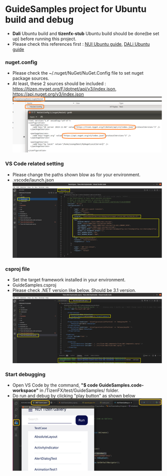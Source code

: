 # GuideSamples project for Ubuntu build and debug
- **Dali** Ubuntu build and **tizenfx-stub** Ubuntu build should be done(be set up) before running this project.
- Please check this references first : [NUI Ubuntu guide](https://code.sec.samsung.net/confluence/display/GFX/NUI+running+on+Ubuntu+backend), [DALi Ubuntu guide](https://code.sec.samsung.net/confluence/display/GFX/DALi+Getting+Started+Guide)

### nuget.config
- Please check the ~/.nuget/NuGet/NuGet.Config file to set nuget package sources.
- At least, these 2 sources should be included : https://tizen.myget.org/F/dotnet/api/v3/index.json, https://api.nuget.org/v3/index.json
![](./.pic/NugetConfig.png)

### VS Code related setting
- Please change the paths shown blow as for your environment.
- .vscode/launch.json
![](./.pic/launch.png)

### csproj file
- Set the target framework installed in your environment.
- GuideSamples.csproj
- Please check .NET version like below. Should be 3.1 version.
![](./.pic/csproj-file.png)

### Start debugging
- Open VS Code by the command, **"$ code GuideSamples.code-workspace"** in /TizenFX/test/GuideSamples/ folder.
- Do run and debug by clicking "play button" as shown below
![](./.pic/run.png)
